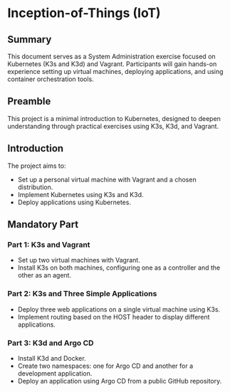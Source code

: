 # Inception-of-Things (IoT)

## Summary
This document serves as a System Administration exercise focused on Kubernetes (K3s and K3d) and Vagrant. Participants will gain hands-on experience setting up virtual machines, deploying applications, and using container orchestration tools.

## Preamble
This project is a minimal introduction to Kubernetes, designed to deepen understanding through practical exercises using K3s, K3d, and Vagrant.

## Introduction
The project aims to:
- Set up a personal virtual machine with Vagrant and a chosen distribution.
- Implement Kubernetes using K3s and K3d.
- Deploy applications using Kubernetes.

## Mandatory Part

### Part 1: K3s and Vagrant
- Set up two virtual machines with Vagrant.
- Install K3s on both machines, configuring one as a controller and the other as an agent.

### Part 2: K3s and Three Simple Applications
- Deploy three web applications on a single virtual machine using K3s.
- Implement routing based on the HOST header to display different applications.

### Part 3: K3d and Argo CD
- Install K3d and Docker.
- Create two namespaces: one for Argo CD and another for a development application.
- Deploy an application using Argo CD from a public GitHub repository.